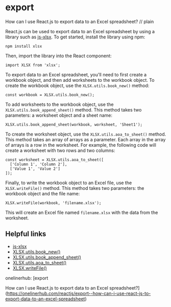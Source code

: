 # export

How can I use React.js to export data to an Excel spreadsheet?
// plain

React.js can be used to export data to an Excel spreadsheet by using a library such as [js-xlsx](https://github.com/SheetJS/js-xlsx). To get started, install the library using npm:

```
npm install xlsx
```

Then, import the library into the React component:

```
import XLSX from 'xlsx';
```

To export data to an Excel spreadsheet, you'll need to first create a workbook object, and then add worksheets to the workbook object. To create the workbook object, use the `XLSX.utils.book_new()` method:

```
const workbook = XLSX.utils.book_new();
```

To add worksheets to the workbook object, use the `XLSX.utils.book_append_sheet()` method. This method takes two parameters: a worksheet object and a sheet name:

```
XLSX.utils.book_append_sheet(workbook, worksheet, 'Sheet1');
```

To create the worksheet object, use the `XLSX.utils.aoa_to_sheet()` method. This method takes an array of arrays as a parameter. Each array in the array of arrays is a row in the worksheet. For example, the following code will create a worksheet with two rows and two columns:

```
const worksheet = XLSX.utils.aoa_to_sheet([
  ['Column 1', 'Column 2'],
  ['Value 1', 'Value 2']
]);
```

Finally, to write the workbook object to an Excel file, use the `XLSX.writeFile()` method. This method takes two parameters: the workbook object and the file name:

```
XLSX.writeFile(workbook, 'filename.xlsx');
```

This will create an Excel file named `filename.xlsx` with the data from the worksheet.

## Helpful links
* [js-xlsx](https://github.com/SheetJS/js-xlsx)
* [XLSX.utils.book_new()](https://sheetjs.gitbooks.io/docs/#xlsxutilsbook_new)
* [XLSX.utils.book_append_sheet()](https://sheetjs.gitbooks.io/docs/#xlsxutilsbook_append_sheet)
* [XLSX.utils.aoa_to_sheet()](https://sheetjs.gitbooks.io/docs/#xlsxutilsaoa_to_sheet)
* [XLSX.writeFile()](https://sheetjs.gitbooks.io/docs/#xlsxwritefile)

onelinerhub: [export

How can I use React.js to export data to an Excel spreadsheet?](https://onelinerhub.com/reactjs/export--how-can-i-use-react-js-to-export-data-to-an-excel-spreadsheet)
